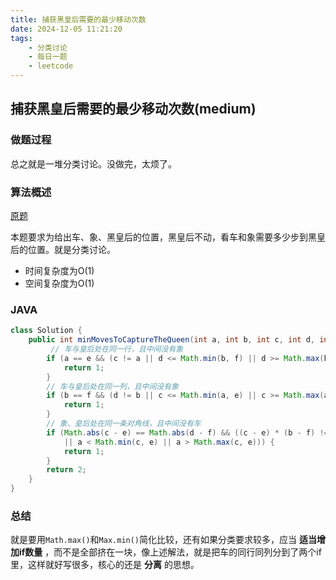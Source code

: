 ```yaml
---
title: 捕获黑皇后需要的最少移动次数
date: 2024-12-05 11:21:20
tags:
    - 分类讨论
    - 每日一题
    - leetcode
---
```


## 捕获黑皇后需要的最少移动次数(medium)
### 做题过程
总之就是一堆分类讨论。没做完，太烦了。

### 算法概述
[原题](https://leetcode.cn/problems/minimum-moves-to-capture-the-queen/description/)

本题要求为给出车、象、黑皇后的位置，黑皇后不动，看车和象需要多少步到黑皇后的位置。就是分类讨论。
- 时间复杂度为O(1)
- 空间复杂度为O(1)

### JAVA
```java
class Solution {
    public int minMovesToCaptureTheQueen(int a, int b, int c, int d, int e, int f) {
         // 车与皇后处在同一行，且中间没有象
        if (a == e && (c != a || d <= Math.min(b, f) || d >= Math.max(b, f))) {
            return 1;
        }
        // 车与皇后处在同一列，且中间没有象
        if (b == f && (d != b || c <= Math.min(a, e) || c >= Math.max(a, e))) {
            return 1;
        }
        // 象、皇后处在同一条对角线，且中间没有车
        if (Math.abs(c - e) == Math.abs(d - f) && ((c - e) * (b - f) != (a - e) * (d - f) 
            || a < Math.min(c, e) || a > Math.max(c, e))) {
            return 1;
        }
        return 2;
    }
}
```

### 总结
就是要用`Math.max()`和`Max.min()`简化比较，还有如果分类要求较多，应当 **适当增加if数量** ，而不是全部挤在一块，像上述解法，就是把车的同行同列分到了两个if里，这样就好写很多，核心的还是 **分离** 的思想。



 
